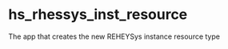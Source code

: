 hs_rhessys_inst_resource
========================

The app that creates the new REHEYSys instance resource type
